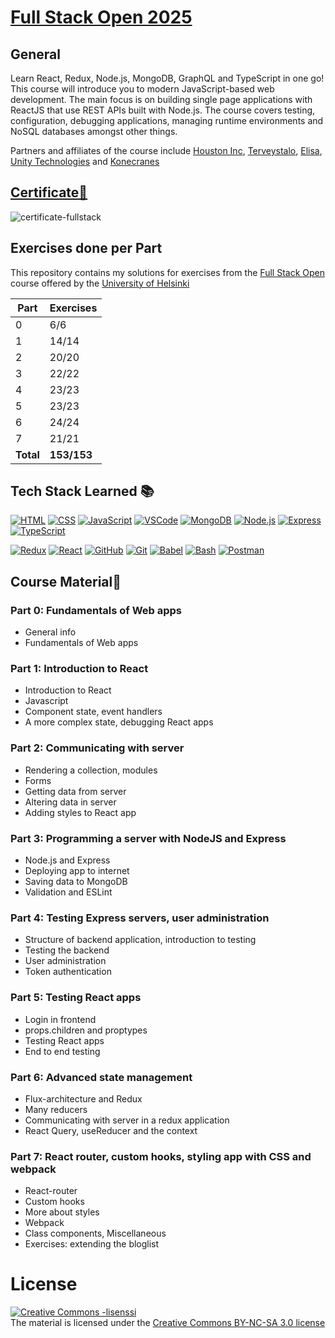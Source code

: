 
# [Full Stack Open 2025](https://fullstackopen.com/en/)
## General
Learn React, Redux, Node.js, MongoDB, GraphQL and TypeScript in one go! This course will introduce you to modern JavaScript-based web development. The main focus is on building single page applications with ReactJS that use REST APIs built with Node.js.
The course covers testing, configuration, debugging applications, managing runtime environments and NoSQL databases amongst other things.

Partners and affiliates of the course include [Houston Inc](https://www.houston-inc.com/en/), [Terveystalo](https://www.terveystalo.com/en), [Elisa](https://elisa.fi/asiakaspalvelu/english/), [Unity Technologies](https://unity.com/our-company) and [Konecranes](https://konecranes.careers/)



## [Certificate📜](https://studies.cs.helsinki.fi/stats/api/certificate/fullstackopen/en/ad3a9f927115fa1b713e7fdf4a6e6b03)
![certificate-fullstack](https://github.com/user-attachments/assets/382fd2c6-9913-4bc9-bdd6-099161e17576)

## Exercises done per Part
This repository contains my solutions for exercises from the [Full Stack Open](https://fullstackopen.com/en/about) course offered by the [University of Helsinki](https://www.helsinki.fi/en)

| Part      | Exercises   |
| --------- | ----------- |
| 0         | 6/6         |
| 1         | 14/14       |
| 2         | 20/20       |
| 3         | 22/22       |
| 4         | 23/23       |
| 5         | 23/23       |
| 6         | 24/24       |
| 7         | 21/21       |
| **Total** | **153/153** |

## Tech Stack Learned 📚
[![HTML](https://skillicons.dev/icons?i=html)](https://developer.mozilla.org/en-US/docs/Web/HTML)
[![CSS](https://skillicons.dev/icons?i=css)](https://developer.mozilla.org/en-US/docs/Web/CSS)
[![JavaScript](https://skillicons.dev/icons?i=js)](https://developer.mozilla.org/en-US/docs/Web/JavaScript)
[![VSCode](https://skillicons.dev/icons?i=vscode)](https://code.visualstudio.com/)
[![MongoDB](https://skillicons.dev/icons?i=mongodb)](https://www.mongodb.com/)
[![Node.js](https://skillicons.dev/icons?i=nodejs)](https://nodejs.org/)
[![Express](https://skillicons.dev/icons?i=express)](https://expressjs.com/)
[![TypeScript](https://skillicons.dev/icons?i=ts)](https://www.typescriptlang.org/)

[![Redux](https://skillicons.dev/icons?i=redux)](https://redux.js.org/)
[![React](https://skillicons.dev/icons?i=react)](https://react.dev/)
[![GitHub](https://skillicons.dev/icons?i=github)](https://github.com/)
[![Git](https://skillicons.dev/icons?i=git)](https://git-scm.com/)
[![Babel](https://skillicons.dev/icons?i=babel)](https://babeljs.io/)
[![Bash](https://skillicons.dev/icons?i=bash)](https://www.gnu.org/software/bash/)
[![Postman](https://skillicons.dev/icons?i=postman)](https://www.postman.com/product/what-is-postman/)

## Course Material📖

### Part 0: Fundamentals of Web apps

- General info
- Fundamentals of Web apps

### Part 1: Introduction to React

- Introduction to React
- Javascript
- Component state, event handlers
- A more complex state, debugging React apps

### Part 2: Communicating with server

- Rendering a collection, modules
- Forms
- Getting data from server
- Altering data in server
- Adding styles to React app

### Part 3: Programming a server with NodeJS and Express

- Node.js and Express
- Deploying app to internet
- Saving data to MongoDB
- Validation and ESLint

### Part 4: Testing Express servers, user administration

- Structure of backend application, introduction to testing
- Testing the backend
- User administration
- Token authentication

### Part 5: Testing React apps

- Login in frontend
- props.children and proptypes
- Testing React apps
- End to end testing

### Part 6: Advanced state management

- Flux-architecture and Redux
- Many reducers
- Communicating with server in a redux application
- React Query, useReducer and the context

### Part 7: React router, custom hooks, styling app with CSS and webpack

- React-router
- Custom hooks
- More about styles
- Webpack
- Class components, Miscellaneous
- Exercises: extending the bloglist
# License

<a rel="license" href="http://creativecommons.org/licenses/by-nc-sa/3.0/">
  <img alt="Creative Commons -lisenssi" style="border-width:0" src="https://i.creativecommons.org/l/by-nc-sa/3.0/88x31.png"
  />
</a>
<br/> The material is licensed under the
<a rel="license" href="http://creativecommons.org/licenses/by-nc-sa/3.0/">Creative Commons BY-NC-SA 3.0 license</a>

